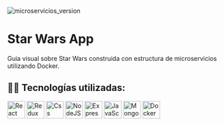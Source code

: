 ![microservicios_version](https://res.cloudinary.com/dyycj9vam/image/upload/v1689278794/Star_Wars_img_fbukpz.jpg)
# Star Wars App 

Guia visual sobre Star Wars
construida con estructura de microservicios utilizando Docker.



<h2 width="100%">👨‍💻 Tecnologías utilizadas: </h2>

<div>
  <img src="https://skillicons.dev/icons?i=react" title="React" alt="React" width="40" height="40"/>
  <img src="https://skillicons.dev/icons?i=redux" title="Redux" alt="Redux " width="40" height="40"/>
  <img src="https://skillicons.dev/icons?i=css" title="Css" alt="Css" width="40" height="40"/>
  <img src="https://skillicons.dev/icons?i=nodejs" title="NodeJS" alt="NodeJS" width="40" height="40"/> 
  <img src="https://skillicons.dev/icons?i=express" title="Express" **alt="Express" width="40" height="40"/>
  <img src="https://skillicons.dev/icons?i=javascript" title="JavaScript" alt="JavaScript" width="40" height="40"/>
  <img src="https://skillicons.dev/icons?i=mongodb" title="Mongodb" alt="Mongodb" width="40" height="40"/> 
  <img src="https://skillicons.dev/icons?i=docker" title="Docker" alt="Docker " width="40" height="40"/>
  
</div>


